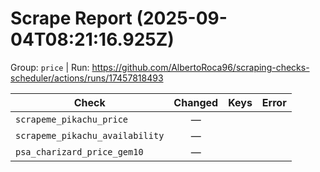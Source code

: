 # Scrape Report (2025-09-04T08:21:16.925Z)

Group: `price`  |  Run: https://github.com/AlbertoRoca96/scraping-checks-scheduler/actions/runs/17457818493

| Check | Changed | Keys | Error |
|---|:---:|:--|:--|
| `scrapeme_pikachu_price` | — |  |  |
| `scrapeme_pikachu_availability` | — |  |  |
| `psa_charizard_price_gem10` | — |  |  |
